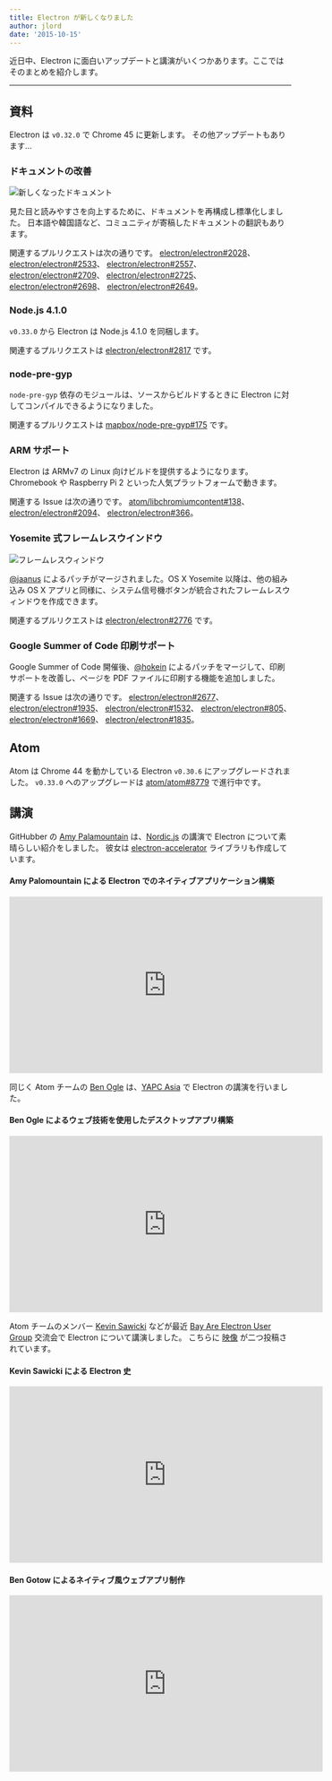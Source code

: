 ```yaml
---
title: Electron が新しくなりました
author: jlord
date: '2015-10-15'
---
```


近日中、Electron に面白いアップデートと講演がいくつかあります。ここではそのまとめを紹介します。

---

## 資料

Electron は `v0.32.0` で Chrome 45 に更新します。 その他アップデートもあります...

### ドキュメントの改善

![新しくなったドキュメント](https://cloud.githubusercontent.com/assets/1305617/10520600/d9dc0ae8-731f-11e5-9bd7-c1651639eb2a.png)

見た目と読みやすさを向上するために、ドキュメントを再構成し標準化しました。 日本語や韓国語など、コミュニティが寄稿したドキュメントの翻訳もあります。

関連するプルリクエストは次の通りです。 [electron/electron#2028](https://github.com/electron/electron/pull/2028)、 [electron/electron#2533](https://github.com/electron/electron/pull/2533)、 [electron/electron#2557](https://github.com/electron/electron/pull/2557)、 [electron/electron#2709](https://github.com/electron/electron/pull/2709)、 [electron/electron#2725](https://github.com/electron/electron/pull/2725)、 [electron/electron#2698](https://github.com/electron/electron/pull/2698)、 [electron/electron#2649](https://github.com/electron/electron/pull/2649)。

### Node.js 4.1.0

`v0.33.0` から Electron は Node.js 4.1.0 を同梱します。

関連するプルリクエストは [electron/electron#2817](https://github.com/electron/electron/pull/2817) です。

### node-pre-gyp

`node-pre-gyp` 依存のモジュールは、ソースからビルドするときに Electron に対してコンパイルできるようになりました。

関連するプルリクエストは [mapbox/node-pre-gyp#175](https://github.com/mapbox/node-pre-gyp/pull/175) です。

### ARM サポート

Electron は ARMv7 の Linux 向けビルドを提供するようになります。 Chromebook や Raspberry Pi 2 といった人気プラットフォームで動きます。

関連する Issue は次の通りです。 [atom/libchromiumcontent#138](https://github.com/atom/libchromiumcontent/pull/138)、 [electron/electron#2094](https://github.com/electron/electron/pull/2094)、 [electron/electron#366](https://github.com/electron/electron/issues/366)。

### Yosemite 式フレームレスウインドウ

![フレームレスウィンドウ](https://cloud.githubusercontent.com/assets/184253/9849445/7397d308-5aeb-11e5-896f-08ac7693c8c0.png)

[@jaanus](https://github.com/jaanus) によるパッチがマージされました。OS X Yosemite 以降は、他の組み込み OS X アプリと同様に、システム信号機ボタンが統合されたフレームレスウィンドウを作成できます。

関連するプルリクエストは [electron/electron#2776](https://github.com/electron/electron/pull/2776) です。

### Google Summer of Code 印刷サポート

Google Summer of Code 開催後、[@hokein](https://github.com/hokein) によるパッチをマージして、印刷サポートを改善し、ページを PDF ファイルに印刷する機能を追加しました。

関連する Issue は次の通りです。 [electron/electron#2677](https://github.com/electron/electron/pull/2677)、 [electron/electron#1935](https://github.com/electron/electron/pull/1935)、 [electron/electron#1532](https://github.com/electron/electron/pull/1532)、 [electron/electron#805](https://github.com/electron/electron/issues/805)、 [electron/electron#1669](https://github.com/electron/electron/pull/1669)、 [electron/electron#1835](https://github.com/electron/electron/pull/1835)。

## Atom

Atom は Chrome 44 を動かしている Electron `v0.30.6` にアップグレードされました。 `v0.33.0` へのアップグレードは [atom/atom#8779](https://github.com/atom/atom/pull/8779) で進行中です。

## 講演

GitHubber の [Amy Palamountain](https://github.com/ammeep) は、[Nordic.js](https://nordicjs2015.confetti.events) の講演で Electron について素晴らしい紹介をしました。 彼女は [electron-accelerator](https://github.com/ammeep/electron-accelerator) ライブラリも作成しています。

#### Amy Palomountain による Electron でのネイティブアプリケーション構築
<div class="video"><iframe width="560" height="315" src="https://www.youtube.com/embed/OHOPSvTltPI" frameborder="0" allowfullscreen></iframe></div>

同じく Atom チームの [Ben Ogle](https://github.com/benogle) は、[YAPC Asia](http://yapcasia.org/2015/) で Electron の講演を行いました。

#### Ben Ogle によるウェブ技術を使用したデスクトップアプリ構築
<div class="video"><iframe width="560" height="315" src="https://www.youtube.com/embed/WChjh5zaUdw" frameborder="0" allowfullscreen></iframe></div>

Atom チームのメンバー [Kevin Sawicki](https://github.com/kevinsawicki) などが最近 [Bay Are Electron User Group](http://www.meetup.com/Bay-Area-Electron-User-Group/) 交流会で Electron について講演しました。 こちらに [映像](http://www.wagonhq.com/blog/electron-meetup) が二つ投稿されています。

#### Kevin Sawicki による Electron 史
<div class="video"><iframe width="560" height="315" src="https://www.youtube.com/embed/tP8Yp1boQ9c" frameborder="0" allowfullscreen></iframe></div>

#### Ben Gotow によるネイティブ風ウェブアプリ制作
<div class="video"><iframe width="560" height="315" src="https://www.youtube.com/embed/JIRXVGVPzn8" frameborder="0" allowfullscreen></iframe></div>

